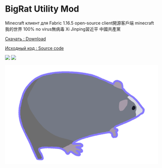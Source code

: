 # BigRat Utility Mod
Minecraft клиент для Fabric 1.16.5 open-source client開源客戶端 minecraft我的世界 100% no virus無病毒 Xi Jinping習近平 中國共產黨

[Скачать : Download](https://github.com/ZimnyCat/BigRat/releases/download/final/bigrat-final.jar)

[Исходный код : Source code](https://github.com/ZimnyCat/BigRat)

![](https://img.shields.io/github/downloads/ZimnyCat/BigRat/total)
![](https://img.shields.io/badge/kosher-100%25-brightgreen)

![](https://raw.githubusercontent.com/ZimnyCat/bigrat-site/main/bigrat.png)
